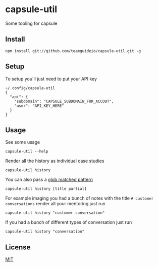 # capsule-util
Some tooling for capsule


## Install

    npm install git://github.com/teamguideio/capsule-util.git -g


## Setup
To setup you'll just need to put your API key

    ~/.config/capsule-util
    {
      "api": {
        "subdomain": "CAPSULE_SUBDOMAIN_FOR_ACCOUT",
        "user": "API_KEY_HERE"
      }
    }


## Usage
See some usage

    capsule-util --help

Render all the history as individual case studies

    capsule-util history 

You can also pass a [glob matched pattern](https://en.wikipedia.org/wiki/Glob_(programming))

    capsule-util history [title partial]

For example imaging you had a bunch of notes with the title `# customer conversations` render all your mentoring just run

    capsule-util history "customer conversation"

If you had a bunch of different types of conversation just run

    capsule-util history "conversation"


## License
[MIT](LICENSE)
